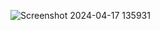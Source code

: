 ![Screenshot 2024-04-17 135931](https://github.com/thepankajsinha/Mini-calendar/assets/136917326/4769a599-e7f2-4baa-ace0-938096e1cfc3)
